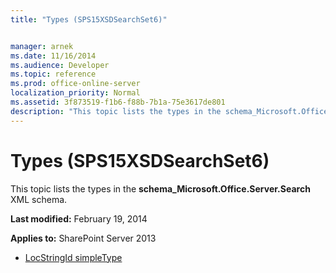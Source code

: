```yaml
---
title: "Types (SPS15XSDSearchSet6)"


manager: arnek
ms.date: 11/16/2014
ms.audience: Developer
ms.topic: reference
ms.prod: office-online-server
localization_priority: Normal
ms.assetid: 3f873519-f1b6-f88b-7b1a-75e3617de801
description: "This topic lists the types in the schema_Microsoft.Office.Server.Search XML schema."
---
```


# Types (SPS15XSDSearchSet6)

This topic lists the types in the **schema_Microsoft.Office.Server.Search** XML schema. 
  
 **Last modified:** February 19, 2014 
  
 **Applies to:** SharePoint Server 2013
  
- [LocStringId simpleType](locstringid-simpletype-sps15xsdsearchset6.md)
    

